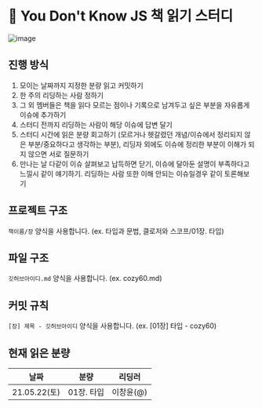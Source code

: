 # 📖 You Don't Know JS 책 읽기 스터디
![image](https://user-images.githubusercontent.com/49024995/118921662-81809f80-b973-11eb-841f-8ae5e7a33499.png)

## 진행 방식
1. 모이는 날짜까지 지정한 분량 읽고 커밋하기
2. 한 주의 리딩하는 사람 정하기
3. 그 외 멤버들은 책을 읽다 모르는 점이나 기록으로 남겨두고 싶은 부분을 자유롭게 이슈에 추가하기
4. 스터디 전까지 리딩하는 사람이 해당 이슈에 답변 달기
5. 스터디 시간에 읽은 분량 회고하기 (모르거나 헷갈렸던 개념/이슈에서 정리되지 않은 부분/중요하다고 생각하는 부분), 리딩자 외에도 이슈에 정리한 부분이 이해가 되지 않으면 서로 질문하기
6. 만나는 날 다같이 이슈 살펴보고 납득하면 닫기, 이슈에 달아둔 설명이 부족하다고 느낄시 같이 얘기하기. 리딩하는 사람 또한 이해 안되는 이슈일경우 같이 토론해보기

## 프로젝트 구조
`책이름/장` 양식을 사용합니다.
(ex. 타입과 문법, 클로저와 스코프/01장. 타입)

## 파일 구조
`깃허브아이디.md` 양식을 사용합니다.
(ex. cozy60.md)

## 커밋 규칙
`[장] 제목 - 깃허브아이디` 양식을 사용합니다.
(ex. [01장] 타입 - cozy60)

## 현재 읽은 분량
|날짜|분량|리딩러|
|----|---|------|
|21.05.22(토)|01장. 타입|이창윤(@)|
